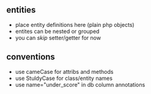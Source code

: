 ## entities

- place entity definitions here (plain php objects)
- entites can be nested or grouped
- you can *skip* setter/getter for now

## conventions

- use cameCase for attribs and methods
- use StuldyCase for class/entity names
- use name="under_score" in db column annotations

